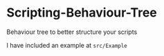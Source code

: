 # Scripting-Behaviour-Tree
Behaviour tree to better structure your scripts


I have included an example at ``src/Example``
